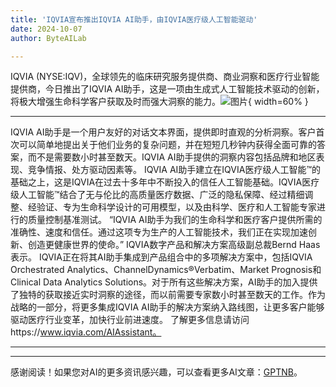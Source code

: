 ```yaml
---
title: 'IQVIA宣布推出IQVIA AI助手，由IQVIA医疗级人工智能驱动'
date: 2024-10-07
author: ByteAILab

---
```


IQVIA (NYSE:IQV)，全球领先的临床研究服务提供商、商业洞察和医疗行业智能提供商，今日推出了IQVIA AI助手，这是一项由生成式人工智能技术驱动的创新，将极大增强生命科学客户获取及时而强大洞察的能力。![图片](https://ai-techpark.com/wp-content/uploads/2024/10/IQVIA-Announces-960x540.jpg){ width=60% }

---

IQVIA AI助手是一个用户友好的对话文本界面，提供即时直观的分析洞察。客户首次可以简单地提出关于他们业务的复杂问题，并在短短几秒钟内获得全面可靠的答案，而不是需要数小时甚至数天。IQVIA AI助手提供的洞察内容包括品牌和地区表现、竞争情报、处方驱动因素等。
IQVIA AI助手建立在IQVIA医疗级人工智能™的基础之上，这是IQVIA在过去十多年中不断投入的信任人工智能基础。IQVIA医疗级人工智能™结合了无与伦比的高质量医疗数据、广泛的隐私保障、经过精细调整、经验证、专为生命科学设计的可用模型，以及由科学、医疗和人工智能专家进行的质量控制基准测试。
“IQVIA AI助手为我们的生命科学和医疗客户提供所需的准确性、速度和信任。通过这项专为生产的人工智能技术，我们正在实现加速创新、创造更健康世界的使命。” IQVIA数字产品和解决方案高级副总裁Bernd Haas表示。
IQVIA正在将其AI助手集成到产品组合中的多项解决方案中，包括IQVIA Orchestrated Analytics、ChannelDynamics®Verbatim、Market Prognosis和Clinical Data Analytics Solutions。对于所有这些解决方案，AI助手的加入提供了独特的获取接近实时洞察的途径，而以前需要专家数小时甚至数天的工作。作为战略的一部分，将更多集成IQVIA AI助手的解决方案纳入路线图，让更多客户能够驱动医疗行业变革，加快行业前进速度。
了解更多信息请访问https://www.iqvia.com/AIAssistant。

---
---
感谢阅读！如果您对AI的更多资讯感兴趣，可以查看更多AI文章：[GPTNB](https://gptnb.com)。